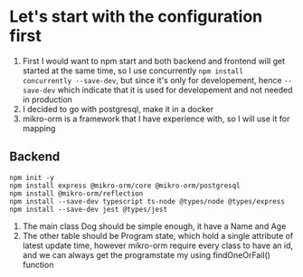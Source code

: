 # Let's start with the configuration first #
1. First I would want to npm start and both backend and frontend will get started at the same time, so I use concurrently ```npm install concurrently --save-dev```, but since it's only for developement, hence ```--save-dev``` which indicate that it is used for developement and not needed in production
2. I decided to go with postgresql, make it in a docker
3. mikro-orm is a framework that I have experience with, so I will use it for mapping


## Backend ##
```
npm init -y
npm install express @mikro-orm/core @mikro-orm/postgresql
npm install @mikro-orm/reflection
npm install --save-dev typescript ts-node @types/node @types/express
npm install --save-dev jest @types/jest
```
1. The main class Dog should be simple enough, it have a Name and Age
2. The other table should be Program state, which hold a single attribute of latest update time, however mikro-orm require every class to have an id, and we can always get the programstate my using findOneOrFail() function